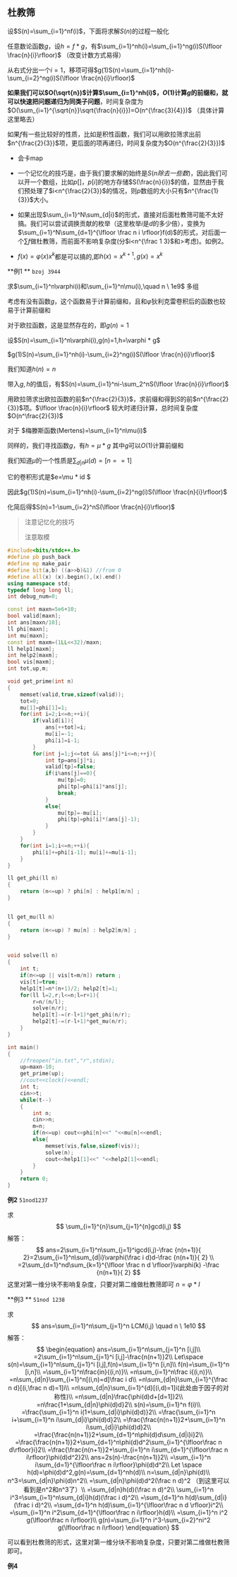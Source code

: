 ## 杜教筛

设$S(n)=\sum_{i=1}^nf(i)$，下面将求解$S(n)$的过程一般化

任意数论函数$g$，设$h=f*g$，有$\sum_{i=1}^nh(i)=\sum_{i=1}^ng(i)S(\lfloor \frac{n}{i}\rfloor)$   （改变计数方式易得）

从右式分出一个$i=1$，移项可得$g(1)S(n)=\sum_{i=1}^nh(i)-\sum_{i=2}^ng(i)S(\lfloor \frac{n}{i}\rfloor)$

**如果我们可以$O(\sqrt{n})$计算$\sum_{i=1}^nh(i)$，$O(1)$计算$g$的前缀和，就可以快速把问题递归为同类子问题**，时间复杂度为$O(\sum_{i=1}^{\sqrt{n}}\sqrt{\frac{n}{i}})=O(n^{\frac{3}{4}})$       （具体计算这里略去）

如果$f$有一些比较好的性质，比如是积性函数，我们可以用欧拉筛求出前$n^{\frac{2}{3}}$项，更后面的项再递归，时间复杂度为$O(n^{\frac{2}{3}})$ 



* 会卡map
* 一个记忆化的技巧是，由于我们要求解的始终是$S(n除去一些数)$，因此我们可以开一个数组，比如$p[]$，$p[i]$的地方存储$S(\frac{n}{i})$的值，显然由于我们预处理了$i<n^{\frac{2}{3}}$的情况，则$p$数组的大小只有$n^{\frac{1}{3}}$大小。

* 如果出现$\sum_{i=1}^N\sum_{d|i}$的形式，直接对后面杜教筛可能不太好搞。我们可以尝试调换贡献的枚举（这里枚举$i$是$d$的多少倍），变换为$\sum_{i=1}^N\sum_{d=1}^{\lfloor \frac n i \rfloor}f(d)$的形式，对后面一个$\sum f$做杜教筛，而前面不影响复杂度(分$i<n^{\frac 1 3}$和$>$考虑)。如例2。

* $f(x)=\varphi(x)x^k$都是可以搞的,即$h(x)=x^{k+1},g(x)=x^k$





**例1 **    `bzoj 3944`

求$\sum_{i=1}^n\varphi(i)和\sum_{i=1}^n\mu(i),\quad n \ 1e9$   多组       

考虑有没有函数$g$，这个函数易于计算前缀和，且和$\varphi$狄利克雷卷积后的函数也较易于计算前缀和

对于欧拉函数，这是显然存在的，即$g(n)=1$

设$S(n)=\sum_{i=1}^n\varphi(i),g(n)=1,h=\varphi * g$

$g(1)S(n)=\sum_{i=1}^nh(i)-\sum_{i=2}^ng(i)S(\lfloor \frac{n}{i}\rfloor)$ 

我们知道$h(n)=n$

带入$g,h$的值后，有$S(n)=\sum_{i=1}^ni-\sum_2^nS(\lfloor \frac{n}{i}\rfloor)$

用欧拉筛求出欧拉函数的前$n^{\frac{2}{3}}$，求前缀和得到$S$的前$n^{\frac{2}{3}}$项。$\lfloor \frac{n}{i}\rfloor$ 较大时递归计算，总时间复杂度$O(n^\frac{2}{3})$



对于 $梅滕斯函数(Mertens)=\sum_{i=1}^n\mu(i)$   

同样的，我们寻找函数$g$，有$h=\mu*g$  其中$g$可以$O(1)$计算前缀和

我们知道$\mu$的一个性质是$\sum_{d|n}\mu(d)=[n==1]$  

它的卷积形式是$e=\mu * id $

因此$g(1)S(n)=\sum_{i=1}^nh(i)-\sum_{i=2}^ng(i)S(\lfloor \frac{n}{i}\rfloor)$

化简后得$S(n)=1-\sum_{i=2}^nS(\lfloor \frac{n}{i}\rfloor)$  

> 注意记忆化的技巧
>
> 注意取模

```c++
#include<bits/stdc++.h>
#define pb push_back
#define mp make_pair
#define bit(a,b) ((a>>b)&1) //from 0
#define all(x) (x).begin(),(x).end()
using namespace std;
typedef long long ll;
int debug_num=0;

const int maxn=5e6+10;
bool valid[maxn];
int ans[maxn/10];
ll phi[maxn];
int mu[maxn];
const int maxm=(1LL<<32)/maxn;
ll help1[maxm];
int help2[maxm];
bool vis[maxm];
int tot,up,m;

void get_prime(int n)
{
    memset(valid,true,sizeof(valid));
    tot=0;
    mu[1]=phi[1]=1;
    for(int i=2;i<=n;++i){
        if(valid[i]){
            ans[++tot]=i;
            mu[i]=-1;
            phi[i]=i-1;
        }
        for(int j=1;j<=tot && ans[j]*i<=n;++j){
            int tp=ans[j]*i;
            valid[tp]=false;
            if(i%ans[j]==0){
                mu[tp]=0;
                phi[tp]=phi[i]*ans[j];
                break;
            }
            else{
                mu[tp]=-mu[i];
                phi[tp]=phi[i]*(ans[j]-1);
            }
        }
    }
    for(int i=1;i<=n;++i){
        phi[i]+=phi[i-1]; mu[i]+=mu[i-1];
    }
}

ll get_phi(ll n)
{
    return (n<=up) ? phi[n] : help1[m/n] ;
}


ll get_mu(ll n)
{
    return (n<=up) ? mu[n] : help2[m/n] ;
}


void solve(ll n)
{
    int t;
    if(n<=up || vis[t=m/n]) return ;
    vis[t]=true;
    help1[t]=n*(n+1)/2; help2[t]=1;
    for(ll l=2,r;l<=n;l=r+1){
        r=n/(n/l);
        solve(n/r);
        help1[t]-=(r-l+1)*get_phi(n/r);
        help2[t]-=(r-l+1)*get_mu(n/r);
    }
}

int main()
{
    //freopen("in.txt","r",stdin);
    up=maxn-10;
    get_prime(up);
    //cout<<clock()<<endl;
    int t;
    cin>>t;
    while(t--)
    {
        int n;
        cin>>n;
        m=n;
        if(n<=up) cout<<phi[n]<<" "<<mu[n]<<endl;
        else{
            memset(vis,false,sizeof(vis));
            solve(n);
            cout<<help1[1]<<" "<<help2[1]<<endl;
        }
    }
    return 0;
}
```





**例2**    `51nod1237`

求
$$
\sum_{i=1}^{n}\sum_{j=1}^{n}gcd(i,j)
$$
解答：
$$
ans=2\sum_{i=1}^n\sum_{j=1}^igcd(i,j)-\frac {n(n+1)}{ 2}=2\sum_{i=1}^n\sum_{d|i}\varphi(\frac i d)d-\frac {n(n+1)}{ 2} \\ =2\sum_{d=1}^nd\sum_{k=1}^{\lfloor \frac n d \rfloor}\varphi(k)  -\frac {n(n+1)}{ 2}
$$
这里对第一维分块不影响复杂度，只要对第二维做杜教筛即可  $n=\varphi * I$





**例3 **   `51nod 1238` 

求
$$
ans=\sum_{i=1}^n\sum_{j=1}^n LCM(i,j)    \quad  n \ 1e10
$$
解答：
$$
\begin{equation}
ans=\sum_{i=1}^n\sum_{j=1}^n [i,j]\\
=2\sum_{i=1}^n\sum_{j=1}^i [i,j]-\frac{n(n+1)}2\\
Let\space s(n)=\sum_{i=1}^n\sum_{j=1}^i [i,j],f(n)=\sum_{i=1}^n [i,n]\\
f(n)=\sum_{i=1}^n [i,n]\\
=\sum_{i=1}^n\frac{in}{(i,n)}\\
=n\sum_{i=1}^n\frac i{(i,n)}\\
=n\sum_{d|n}\sum_{i=1}^n[(i,n)=d]\frac i d\\
=n\sum_{d|n}\sum_{i=1}^{\frac n d}[(i,\frac n d)=1]i\\
=n\sum_{d|n}\sum_{i=1}^{d}[(i,d)=1]i(此处由于因子的对称性)\\
=n\sum_{d|n}\frac{\phi(d)d+[d=1]}2\\
=n\frac{1+\sum_{d|n}\phi(d)d}2\\
s(n)=\sum_{i=1}^n f(i)\\
=\frac{\sum_{i=1}^n i(1+\sum_{d|i}\phi(d)d)}2\\
=\frac{\sum_{i=1}^n i+\sum_{i=1}^n i\sum_{d|i}\phi(d)d}2\\
=\frac{\frac{n(n+1)}2+\sum_{i=1}^n i\sum_{d|i}\phi(d)d}2\\
=\frac{\frac{n(n+1)}2+\sum_{d=1}^n\phi(d)d\sum_{d|i}i}2\\
=\frac{\frac{n(n+1)}2+\sum_{d=1}^n\phi(d)d^2\sum_{i=1}^{\lfloor\frac n d\rfloor}i}2\\
=\frac{\frac{n(n+1)}2+\sum_{i=1}^n i\sum_{d=1}^{\lfloor\frac n i\rfloor}\phi(d)d^2}2\\
ans=2s(n)-\frac{n(n+1)}2\\
=\sum_{i=1}^n i\sum_{d=1}^{\lfloor\frac n i\rfloor}\phi(d)d^2\\
Let \space h(d)=\phi(d)d^2,g(n)=\sum_{d=1}^nh(d)\\
n=\sum_{d|n}\phi(d)\\
n^3=\sum_{d|n}\phi(d)n^2\\
=\sum_{d|n}\phi(d)d^2(\frac n d)^2  （到这里可以看到是n^2和n^3了）\\ 
=\sum_{d|n}h(d)(\frac n d)^2\\
\sum_{i=1}^n i^3=\sum_{i=1}^n\sum_{d|i}h(d)(\frac i d)^2\\
=\sum_{d=1}^n h(d)\sum_{d|i}(\frac i d)^2\\
=\sum_{d=1}^n h(d)\sum_{i=1}^{\lfloor\frac n d \rfloor}i^2\\
=\sum_{i=1}^n i^2\sum_{d=1}^{\lfloor\frac n i\rfloor}h(d)\\
=\sum_{i=1}^n i^2 g(\lfloor\frac n i\rfloor)\\
g(n)=\sum_{i=1}^n i^3-\sum_{i=2}^ni^2 g(\lfloor\frac n i\rfloor)
\end{equation}
$$

可以看到杜教筛的形式，这里对第一维分块不影响复杂度，只要对第二维做杜教筛即可。





**例4**    











